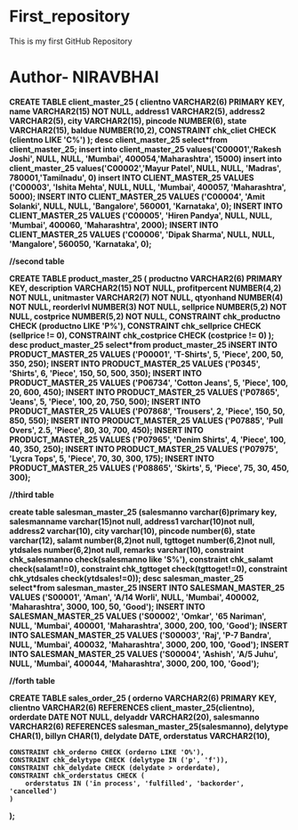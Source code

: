 # First_repository
This is my first GitHub Repository<br>
<b><h1>
Author- NIRAVBHAI</h1><b>
CREATE TABLE client_master_25 (
  clientno VARCHAR2(6) PRIMARY KEY,
  name VARCHAR2(15) NOT NULL,
  address1 VARCHAR2(5),
  address2 VARCHAR2(5),
  city VARCHAR2(15),
  pincode NUMBER(6),
  state VARCHAR2(15),
  baldue NUMBER(10,2),
  CONSTRAINT chk_cliet CHECK (clientno LIKE 'C%')
);
desc client_master_25 
select*from client_master_25;
insert into client_master_25 values('C00001','Rakesh Joshi', NULL, NULL, 'Mumbai', 400054,'Maharashtra', 15000)
insert into client_master_25 values('C00002','Mayur Patel', NULL, NULL, 'Madras', 780001,'Tamilnadu', 0)
insert INTO CLIENT_MASTER_25 VALUES ('C00003', 'Ishita Mehta', NULL, NULL, 'Mumbai', 400057, 'Maharashtra', 5000);
INSERT INTO CLIENT_MASTER_25 VALUES ('C00004', 'Amit Solanki', NULL, NULL, 'Bangalore', 560001, 'Karnataka', 0);
INSERT INTO CLIENT_MASTER_25 VALUES ('C00005', 'Hiren Pandya', NULL, NULL, 'Mumbai', 400060, 'Maharashtra', 2000);
INSERT INTO CLIENT_MASTER_25 VALUES ('C00006', 'Dipak Sharma', NULL, NULL, 'Mangalore', 560050, 'Karnataka', 0);


//second table

CREATE TABLE product_master_25 (
    productno     VARCHAR2(6) PRIMARY KEY,
    description   VARCHAR2(15) NOT NULL,
    profitpercent NUMBER(4,2) NOT NULL,
    unitmaster    VARCHAR2(7) NOT NULL,
    qtyonhand     NUMBER(4) NOT NULL,
    reorderlvl    NUMBER(3) NOT NULL,
    sellprice     NUMBER(5,2) NOT NULL,
    costprice     NUMBER(5,2) NOT NULL,
    CONSTRAINT chk_productno CHECK (productno LIKE 'P%'),
    CONSTRAINT chk_sellprice CHECK (sellprice != 0),
    CONSTRAINT chk_costprice CHECK (costprice != 0)
);
desc product_master_25
select*from product_master_25
iNSERT INTO PRODUCT_MASTER_25 VALUES ('P00001', 'T-Shirts', 5, 'Piece', 200, 50, 350, 250);
INSERT INTO PRODUCT_MASTER_25 VALUES ('P0345', 'Shirts', 6, 'Piece', 150, 50, 500, 350);
INSERT INTO PRODUCT_MASTER_25 VALUES ('P06734', 'Cotton Jeans', 5, 'Piece', 100, 20, 600, 450);
INSERT INTO PRODUCT_MASTER_25 VALUES ('P07865', 'Jeans', 5, 'Piece', 100, 20, 750, 500);
INSERT INTO PRODUCT_MASTER_25 VALUES ('P07868', 'Trousers', 2, 'Piece', 150, 50, 850, 550);
INSERT INTO PRODUCT_MASTER_25 VALUES ('P07885', 'Pull Overs', 2.5, 'Piece', 80, 30, 700, 450);
INSERT INTO PRODUCT_MASTER_25 VALUES ('P07965', 'Denim Shirts', 4, 'Piece', 100, 40, 350, 250);
INSERT INTO PRODUCT_MASTER_25 VALUES ('P07975', 'Lycra Tops', 5, 'Piece', 70, 30, 300, 175);
INSERT INTO PRODUCT_MASTER_25 VALUES ('P08865', 'Skirts', 5, 'Piece', 75, 30, 450, 300);

//third table

create table salesman_master_25 (salesmanno varchar(6)primary key, salesmanname varchar(15)not null, address1 varchar(10)not null, address2 varchar(10), city varchar(10), pincode number(6), state varchar(12), salamt number(8,2)not null, tgttoget number(6,2)not null, ytdsales number(6,2)not null, remarks varchar(10), constraint chk_salesmanno check(salesmanno like 'S%'), constraint chk_salamt check(salamt!=0), constraint chk_tgttoget check(tgttoget!=0), constraint chk_ytdsales check(ytdsales!=0));
desc salesman_master_25
select*from  salesman_master_25
INSERT INTO SALESMAN_MASTER_25 VALUES ('S00001', 'Aman', 'A/14 Worli', NULL, 'Mumbai', 400002, 'Maharashtra', 3000, 100, 50, 'Good');
INSERT INTO SALESMAN_MASTER_25 VALUES ('S00002', 'Omkar', '65 Nariman', NULL, 'Mumbai', 400001, 'Maharashtra', 3000, 200, 100, 'Good');
INSERT INTO SALESMAN_MASTER_25 VALUES ('S00003', 'Raj', 'P-7 Bandra', NULL, 'Mumbai', 400032, 'Maharashtra', 3000, 200, 100, 'Good');
INSERT INTO SALESMAN_MASTER_25 VALUES ('S00004', 'Ashish', 'A/5 Juhu', NULL, 'Mumbai', 400044, 'Maharashtra', 3000, 200, 100, 'Good');

//forth table

CREATE TABLE sales_order_25 (
    orderno      VARCHAR2(6) PRIMARY KEY,
    clientno     VARCHAR2(6) REFERENCES client_master_25(clientno),
    orderdate    DATE NOT NULL,
    delyaddr     VARCHAR2(20),
    salesmanno   VARCHAR2(6) REFERENCES salesman_master_25(salesmanno),
    delytype     CHAR(1),
    billyn       CHAR(1),
    delydate     DATE,
    orderstatus  VARCHAR2(10),
    
    CONSTRAINT chk_orderno CHECK (orderno LIKE 'O%'),
    CONSTRAINT chk_delytype CHECK (delytype IN ('p', 'f')),
    CONSTRAINT chk_delydate CHECK (delydate > orderdate),
    CONSTRAINT chk_orderstatus CHECK (
        orderstatus IN ('in process', 'fulfilled', 'backorder', 'cancelled')
    )
);
